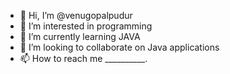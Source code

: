 - 👋 Hi, I’m @venugopalpudur
- 👀 I’m interested in programming 
- 🌱 I’m currently learning JAVA
- 💞️ I’m looking to collaborate on Java applications
- 📫 How to reach me __________.

<!---
venugopalpudur/venugopalpudur is a ✨ special ✨ repository because its `README.md` (this file) appears on your GitHub profile.
You can click the Preview link to take a look at your changes.
--->
